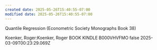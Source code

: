```yaml
---
created date: 2025-05-26T15:40:55-07:00
modified date: 2025-05-26T15:40:55-07:00
---
```

Quantile Regression (Econometric Society Monographs Book 38)

Koenker, Roger:Koenker, Roger
BOOK
KINDLE
B000VHVFMO
false
2025-03-09T00:23:29.069Z
